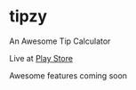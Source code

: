 tipzy
=====

An Awesome Tip Calculator

Live at <a href="https://play.google.com/store/apps/details?id=com.pixelsdoneright.tipzy">Play Store</a>

Awesome features coming soon
